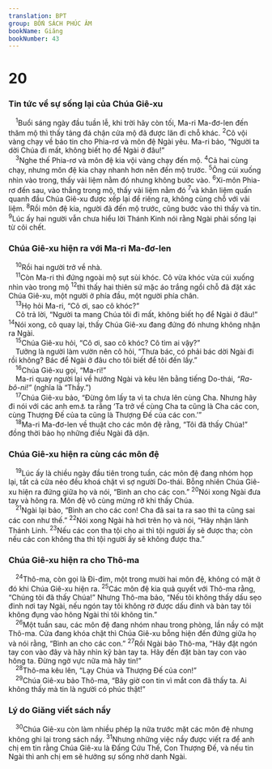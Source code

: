 ```yaml
---
translation: BPT
group: BỐN SÁCH PHÚC ÂM
bookName: Giăng 
bookNumber: 43
---
```


<div class="title"><h1>20</h1><h3>Tin tức về sự sống lại của Chúa Giê-xu</h3></div>
<span class="verse gi_20_1"> <sup>1</sup>Buổi sáng ngày đầu tuần lễ, khi trời hãy còn tối, Ma-ri Ma-đơ-len đến thăm mộ thì thấy tảng đá chận cửa mộ đã được lăn đi chỗ khác.</span>
<span class="verse gi_20_2"><sup>2</sup>Cô vội vàng chạy về báo tin cho Phia-rơ và môn đệ Ngài yêu. Ma-ri bảo, “Người ta dời Chúa đi mất, không biết họ để Ngài ở đâu!”<br/></span>
<span class="verse gi_20_3"> <sup>3</sup>Nghe thế Phia-rơ và môn đệ kia vội vàng chạy đến mộ.</span>
<span class="verse gi_20_4"><sup>4</sup>Cả hai cùng chạy, nhưng môn đệ kia chạy nhanh hơn nên đến mộ trước.</span>
<span class="verse gi_20_5"><sup>5</sup>Ông cúi xuống nhìn vào trong, thấy vải liệm nằm đó nhưng không bước vào.</span>
<span class="verse gi_20_6"><sup>6</sup>Xi-môn Phia-rơ đến sau, vào thẳng trong mộ, thấy vải liệm nằm đó</span>
<span class="verse gi_20_7"><sup>7</sup>và khăn liệm quấn quanh đầu Chúa Giê-xu được xếp lại để riêng ra, không cùng chỗ với vải liệm.</span>
<span class="verse gi_20_8"><sup>8</sup>Rồi môn đệ kia, người đã đến mộ trước, cũng bước vào thì thấy và tin.</span>
<span class="verse gi_20_9"><sup>9</sup>Lúc ấy hai người vẫn chưa hiểu lời Thánh Kinh nói rằng Ngài phải sống lại từ cõi chết.<br/></span>
<div class="title"><h3>Chúa Giê-xu hiện ra với Ma-ri Ma-đơ-len</h3></div>
<span class="verse gi_20_10"> <sup>10</sup>Rồi hai người trở về nhà.<br/></span>
<span class="verse gi_20_11"> <sup>11</sup>Còn Ma-ri thì đứng ngoài mộ sụt sùi khóc. Cô vừa khóc vừa cúi xuống nhìn vào trong mộ</span>
<span class="verse gi_20_12"><sup>12</sup>thì thấy hai thiên sứ mặc áo trắng ngồi chỗ đã đặt xác Chúa Giê-xu, một người ở phía đầu, một người phía chân.<br/></span>
<span class="verse gi_20_13"> <sup>13</sup>Họ hỏi Ma-ri, “Cô ơi, sao cô khóc?”<br/> Cô trả lời, “Người ta mang Chúa tôi đi mất, không biết họ để Ngài ở đâu!”</span>
<span class="verse gi_20_14"><sup>14</sup>Nói xong, cô quay lại, thấy Chúa Giê-xu đang đứng đó nhưng không nhận ra Ngài.<br/></span>
<span class="verse gi_20_15"> <sup>15</sup>Chúa Giê-xu hỏi, “Cô ơi, sao cô khóc? Cô tìm ai vậy?”<br/> Tưởng là người làm vườn nên cô hỏi, “Thưa bác, có phải bác dời Ngài đi rồi không? Bác để Ngài ở đâu cho tôi biết để tôi đến lấy.”<br/></span>
<span class="verse gi_20_16"> <sup>16</sup>Chúa Giê-xu gọi, “Ma-ri!”<br/> Ma-ri quay người lại về hướng Ngài và kêu lên bằng tiếng Do-thái, <em>“Ra-bô-ni!”</em> (nghĩa là “Thầy.”)<br/></span>
<span class="verse gi_20_17"> <sup>17</sup>Chúa Giê-xu bảo, “Đừng ôm lấy ta vì ta chưa lên cùng Cha. Nhưng hãy đi nói với các anh em<a data-toggle="tooltip" data-placement="bottom" title="Hay “môn đệ.”">⚓</a> ta rằng ‘Ta trở về cùng Cha ta cũng là Cha các con, cùng Thượng Đế của ta cũng là Thượng Đế của các con.’”<br/></span>
<span class="verse gi_20_18"> <sup>18</sup>Ma-ri Ma-đơ-len về thuật cho các môn đệ rằng, “Tôi đã thấy Chúa!” đồng thời bảo họ những điều Ngài đã dặn.<br/></span>
<div class="title"><h3>Chúa Giê-xu hiện ra cùng các môn đệ</h3></div>
<span class="verse gi_20_19"> <sup>19</sup>Lúc ấy là chiều ngày đầu tiên trong tuần, các môn đệ đang nhóm họp lại, tất cả cửa nẻo đều khoá chặt vì sợ người Do-thái. Bỗng nhiên Chúa Giê-xu hiện ra đứng giữa họ và nói, “Bình an cho các con.”</span>
<span class="verse gi_20_20"><sup>20</sup>Nói xong Ngài đưa tay và hông ra. Môn đệ vô cùng mừng rỡ khi thấy Chúa.<br/></span>
<span class="verse gi_20_21"> <sup>21</sup>Ngài lại bảo, “Bình an cho các con! Cha đã sai ta ra sao thì ta cũng sai các con như thế.”</span>
<span class="verse gi_20_22"><sup>22</sup>Nói xong Ngài hà hơi trên họ và nói, “Hãy nhận lãnh Thánh Linh.</span>
<span class="verse gi_20_23"><sup>23</sup>Nếu các con tha tội cho ai thì tội người ấy sẽ được tha; còn nếu các con không tha thì tội người ấy sẽ không được tha.”<br/></span>
<div class="title"><h3>Chúa Giê-xu hiện ra cho Thô-ma</h3></div>
<span class="verse gi_20_24"> <sup>24</sup>Thô-ma, còn gọi là Đi-đim, một trong mười hai môn đệ, không có mặt ở đó khi Chúa Giê-xu hiện ra.</span>
<span class="verse gi_20_25"><sup>25</sup>Các môn đệ kia quả quyết với Thô-ma rằng, “Chúng tôi đã thấy Chúa!” Nhưng Thô-ma bảo, “Nếu tôi không thấy dấu sẹo đinh nơi tay Ngài, nếu ngón tay tôi không rờ được dấu đinh và bàn tay tôi không đụng vào hông Ngài thì tôi không tin.”<br/></span>
<span class="verse gi_20_26"> <sup>26</sup>Một tuần sau, các môn đệ đang nhóm nhau trong phòng, lần nầy có mặt Thô-ma. Cửa đang khóa chặt thì Chúa Giê-xu bỗng hiện đến đứng giữa họ và nói rằng, “Bình an cho các con.”</span>
<span class="verse gi_20_27"><sup>27</sup>Rồi Ngài bảo Thô-ma, “Hãy đặt ngón tay con vào đây và hãy nhìn kỹ bàn tay ta. Hãy đến đặt bàn tay con vào hông ta. Đừng ngờ vực nữa mà hãy tin!”<br/></span>
<span class="verse gi_20_28"> <sup>28</sup>Thô-ma kêu lên, “Lạy Chúa và Thượng Đế của con!”<br/></span>
<span class="verse gi_20_29"> <sup>29</sup>Chúa Giê-xu bảo Thô-ma, “Bây giờ con tin vì mắt con đã thấy ta. Ai không thấy mà tin là người có phúc thật!”<br/></span>
<div class="title"><h3>Lý do Giăng viết sách nầy</h3></div>
<span class="verse gi_20_30"> <sup>30</sup>Chúa Giê-xu còn làm nhiều phép lạ nữa trước mặt các môn đệ nhưng không ghi lại trong sách nầy.</span>
<span class="verse gi_20_31"><sup>31</sup>Nhưng những việc nầy được viết ra để anh chị em tin rằng Chúa Giê-xu là Đấng Cứu Thế, Con Thượng Đế, và nếu tin Ngài thì anh chị em sẽ hưởng sự sống nhờ danh Ngài.<br/></span>
